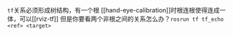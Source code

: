 `tf`关系必须形成树结构，有一个根
[[hand-eye-calibration]]时根连根使得连成一体，可以[[rviz-tf]]
但是你要看两个非根之间的关系怎么办？`rosrun tf tf_echo <ref> <target>`